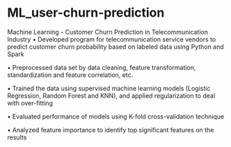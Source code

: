 # ML_user-churn-prediction

Machine Learning - Customer Churn Prediction in Telecommunication Industry
• Developed program for telecommunication service vendors to predict customer churn probability based on labeled data using Python and Spark

• Preprocessed data set by data cleaning, feature transformation, standardization and feature correlation, etc.

• Trained the data using supervised machine learning models (Logistic Regression, Random Forest and KNN), and
applied regularization to deal with over-fitting

• Evaluated performance of models using K-fold cross-validation technique

• Analyzed feature importance to identify top significant features on the results

